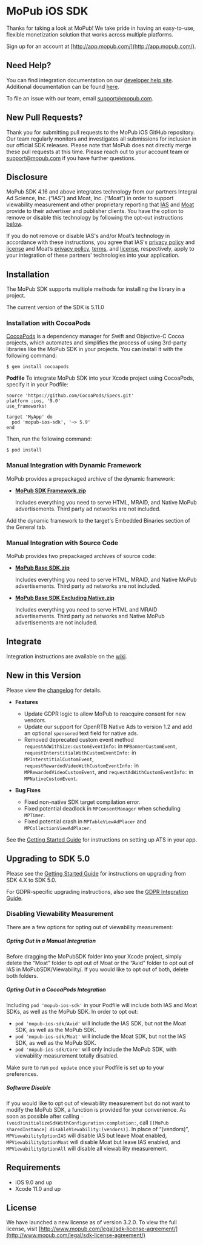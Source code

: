 # MoPub iOS SDK

Thanks for taking a look at MoPub! We take pride in having an easy-to-use, flexible monetization solution that works across multiple platforms.

Sign up for an account at [http://app.mopub.com/](http://app.mopub.com/).

## Need Help?

You can find integration documentation on our [developer help site](https://developers.mopub.com/publishers/ios/get-started/). Additional documentation can be found [here](https://www.mopub.com/resources/docs).

To file an issue with our team, email [support@mopub.com](mailto:support@mopub.com).

## New Pull Requests?

Thank you for submitting pull requests to the MoPub iOS GitHub repository. Our team regularly monitors and investigates all submissions for inclusion in our official SDK releases. Please note that MoPub does not directly merge these pull requests at this time. Please reach out to your account team or [support@mopub.com](mailto:support@mopub.com) if you have further questions.

## Disclosure
MoPub SDK 4.16 and above integrates technology from our partners Integral Ad Science, Inc. (“IAS”) and Moat, Inc. (“Moat”) in order to support viewability measurement and other proprietary reporting that [IAS](https://integralads.com/capabilities/viewability/) and [Moat](https://moat.com/analytics) provide to their advertiser and publisher clients. You have the option to remove or disable this technology by following the opt-out instructions [below](#disableViewability).

If you do not remove or disable IAS's and/or Moat’s technology in accordance with these instructions, you agree that IAS's [privacy policy](https://integralads.com/privacy-policy/) and [license](https://integralads.com/sdk-license-agreement) and Moat’s [privacy policy](https://moat.com/privacy),  [terms](https://moat.com/terms), and [license](https://moat.com/sdklicense.txt), respectively, apply to your integration of these partners' technologies into your application.

## Installation

The MoPub SDK supports multiple methods for installing the library in a project.

The current version of the SDK is 5.11.0

### Installation with CocoaPods

[CocoaPods](https://cocoapods.org/) is a dependency manager for Swift and Objective-C Cocoa projects, which automates and simplifies the process of using 3rd-party libraries like the MoPub SDK in your projects. You can install it with the following command:

```
$ gem install cocoapods
```

**Podfile**
To integrate MoPub SDK into your Xcode project using CocoaPods, specify it in your Podfile:

```
source 'https://github.com/CocoaPods/Specs.git'
platform :ios, '9.0'
use_frameworks!

target 'MyApp' do
  pod 'mopub-ios-sdk', '~> 5.9'
end
```

Then, run the following command:

```
$ pod install
```

### Manual Integration with Dynamic Framework

MoPub provides a prepackaged archive of the dynamic framework:

- **[MoPub SDK Framework.zip](https://github.com/mopub/mopub-ios-sdk/releases/download/5.11.0/mopub-framework-5.11.0.zip)**

  Includes everything you need to serve HTML, MRAID, and Native MoPub advertisements.  Third party ad networks are not included.

Add the dynamic framework to the target's Embedded Binaries section of the General tab.

### Manual Integration with Source Code

MoPub provides two prepackaged archives of source code:

- **[MoPub Base SDK.zip](https://github.com/mopub/mopub-ios-sdk/releases/download/5.11.0/mopub-base-5.11.0.zip)**

  Includes everything you need to serve HTML, MRAID, and Native MoPub advertisements.  Third party ad networks are not included.

- **[MoPub Base SDK Excluding Native.zip](https://github.com/mopub/mopub-ios-sdk/releases/download/5.11.0/mopub-nonnative-5.11.0.zip)**

  Includes everything you need to serve HTML and MRAID advertisements.  Third party ad networks and Native MoPub advertisements are not included.

## Integrate

Integration instructions are available on the [wiki](https://github.com/mopub/mopub-ios-sdk/wiki/Getting-Started).

## New in this Version

Please view the [changelog](https://github.com/mopub/mopub-ios-sdk/blob/master/CHANGELOG.md) for details.

- **Features**
  - Update GDPR logic to allow MoPub to reacquire consent for new vendors.
  - Update our support for OpenRTB Native Ads to version 1.2 and add an optional `sponsored` text field for native ads.
  - Removed deprecated custom event method `requestAdWithSize:customEventInfo:` in `MPBannerCustomEvent`, `requestInterstitialWithCustomEventInfo:` in `MPInterstitialCustomEvent`, `requestRewardedVideoWithCustomEventInfo:` in `MPRewardedVideoCustomEvent`, and `requestAdWithCustomEventInfo:` in `MPNativeCustomEvent`.

- **Bug Fixes**
  - Fixed non-native SDK target compilation error.
  - Fixed potential deadlock in `MPConsentManager` when scheduling `MPTimer`. 
  - Fixed potential crash in `MPTableViewAdPlacer` and `MPCollectionViewAdPlacer`.

See the [Getting Started Guide](https://github.com/mopub/mopub-ios-sdk/wiki/Getting-Started#app-transport-security-settings) for instructions on setting up ATS in your app.

## Upgrading to SDK 5.0

Please see the [Getting Started Guide](https://developers.mopub.com/docs/ios/getting-started/) for instructions on upgrading from SDK 4.X to SDK 5.0.

For GDPR-specific upgrading instructions, also see the [GDPR Integration Guide](https://developers.mopub.com/docs/publisher/gdpr).

### <a name="disableViewability"></a>Disabling Viewability Measurement
There are a few options for opting out of viewability measurement:
##### Opting Out in a Manual Integration
Before dragging the MoPubSDK folder into your Xcode project, simply delete the “Moat” folder to opt out of Moat or the “Avid” folder to opt out of IAS in MoPubSDK/Viewability/. If you would like to opt out of both, delete both folders.
##### Opting Out in a CocoaPods Integration
Including `pod 'mopub-ios-sdk'` in your Podfile will include both IAS and Moat SDKs, as well as the MoPub SDK. In order to opt out:
- `pod 'mopub-ios-sdk/Avid'` will include the IAS SDK, but not the Moat SDK, as well as the MoPub SDK.
- `pod 'mopub-ios-sdk/Moat'` will include the Moat SDK, but not the IAS SDK, as well as the MoPub SDK.
- `pod 'mopub-ios-sdk/Core'` will only include the MoPub SDK, with viewability measurement totally disabled.

Make sure to run `pod update` once your Podfile is set up to your preferences.
##### Software Disable
If you would like to opt out of viewability measurement but do not want to modify the MoPub SDK, a function is provided for your convenience. As soon as possible after calling `- (void)initializeSdkWithConfiguration:completion:`, call `[[MoPub sharedInstance] disableViewability:(vendors)]`. In place of “(vendors)”, `MPViewabilityOptionIAS` will disable IAS but leave Moat enabled, `MPViewabilityOptionMoat` will disable Moat but leave IAS enabled, and `MPViewabilityOptionAll` will disable all viewability measurement.

## Requirements

- iOS 9.0 and up
- Xcode 11.0 and up

## License

We have launched a new license as of version 3.2.0. To view the full license, visit [http://www.mopub.com/legal/sdk-license-agreement/](http://www.mopub.com/legal/sdk-license-agreement/)
